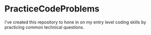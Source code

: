 # PracticeCodeProblems
I've created this repository to hone in on my entry level coding skills by practicing common technical questions.
